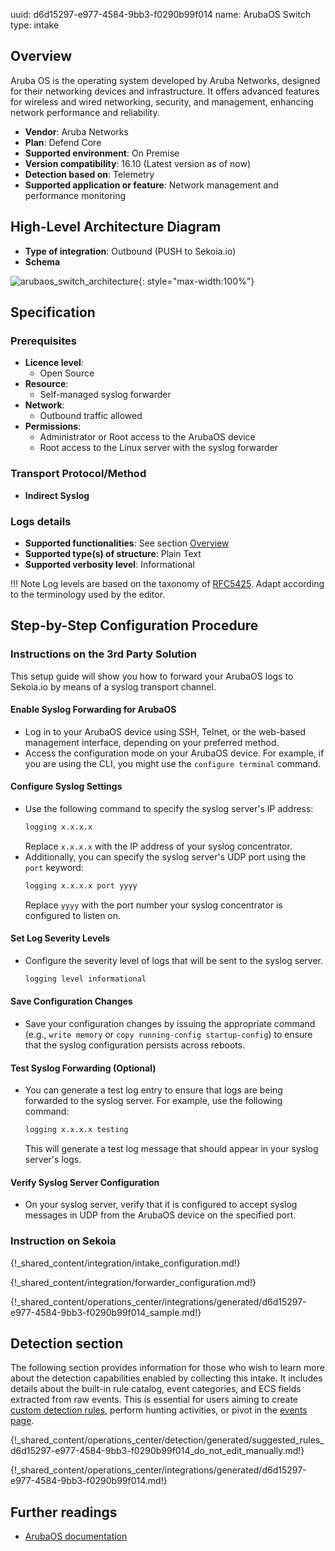 uuid: d6d15297-e977-4584-9bb3-f0290b99f014
name: ArubaOS Switch
type: intake

## Overview

Aruba OS is the operating system developed by Aruba Networks, designed for their networking devices and infrastructure. It offers advanced features for wireless and wired networking, security, and management, enhancing network performance and reliability.

- **Vendor**: Aruba Networks
- **Plan**: Defend Core
- **Supported environment**: On Premise
- **Version compatibility**: 16.10 (Latest version as of now)
- **Detection based on**: Telemetry
- **Supported application or feature**: Network management and performance monitoring

## High-Level Architecture Diagram

- **Type of integration**: Outbound (PUSH to Sekoia.io)
- **Schema**

![arubaos_switch_architecture](/assets/integration/arubaos_switch_architecture.png){: style="max-width:100%"}


## Specification

### Prerequisites

- **Licence level**:
    - Open Source
- **Resource**:
    - Self-managed syslog forwarder
- **Network**:
    - Outbound traffic allowed
- **Permissions**:
    - Administrator or Root access to the ArubaOS device
    - Root access to the Linux server with the syslog forwarder

### Transport Protocol/Method

- **Indirect Syslog**

### Logs details

- **Supported functionalities**: See section [Overview](#overview)
- **Supported type(s) of structure**: Plain Text
- **Supported verbosity level**: Informational

!!! Note
    Log levels are based on the taxonomy of [RFC5425](https://datatracker.ietf.org/doc/html/rfc5424). Adapt according to the terminology used by the editor.

## Step-by-Step Configuration Procedure

### Instructions on the 3rd Party Solution

This setup guide will show you how to forward your ArubaOS logs to Sekoia.io by means of a syslog transport channel.

#### Enable Syslog Forwarding for ArubaOS

- Log in to your ArubaOS device using SSH, Telnet, or the web-based management interface, depending on your preferred method.
- Access the configuration mode on your ArubaOS device. For example, if you are using the CLI, you might use the `configure terminal` command.

#### Configure Syslog Settings

- Use the following command to specify the syslog server's IP address:
  ```bash
  logging x.x.x.x
  ```
  Replace `x.x.x.x` with the IP address of your syslog concentrator.
- Additionally, you can specify the syslog server's UDP port using the `port` keyword:
  ```bash
  logging x.x.x.x port yyyy
  ```
  Replace `yyyy` with the port number your syslog concentrator is configured to listen on.

#### Set Log Severity Levels

- Configure the severity level of logs that will be sent to the syslog server.
  ```bash
  logging level informational
  ```

#### Save Configuration Changes

- Save your configuration changes by issuing the appropriate command (e.g., `write memory` or `copy running-config startup-config`) to ensure that the syslog configuration persists across reboots.

#### Test Syslog Forwarding (Optional)

- You can generate a test log entry to ensure that logs are being forwarded to the syslog server.
  For example, use the following command:
  ```bash
  logging x.x.x.x testing
  ```
  This will generate a test log message that should appear in your syslog server's logs.

#### Verify Syslog Server Configuration

- On your syslog server, verify that it is configured to accept syslog messages in UDP from the ArubaOS device on the specified port.

### Instruction on Sekoia

{!_shared_content/integration/intake_configuration.md!}

{!_shared_content/integration/forwarder_configuration.md!}

{!_shared_content/operations_center/integrations/generated/d6d15297-e977-4584-9bb3-f0290b99f014_sample.md!}

## Detection section

The following section provides information for those who wish to learn more about the detection capabilities enabled by collecting this intake. It includes details about the built-in rule catalog, event categories, and ECS fields extracted from raw events. This is essential for users aiming to create [custom detection rules](/docs/xdr/features/detect/sigma.md), perform hunting activities, or pivot in the [events page](/docs/xdr/features/investigate/events.md).

{!_shared_content/operations_center/detection/generated/suggested_rules_d6d15297-e977-4584-9bb3-f0290b99f014_do_not_edit_manually.md!}

{!_shared_content/operations_center/integrations/generated/d6d15297-e977-4584-9bb3-f0290b99f014.md!}

## Further readings

- [ArubaOS documentation](https://www.arubanetworks.com/documentation/)